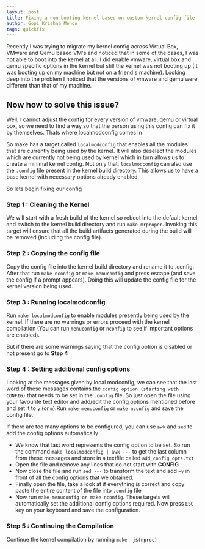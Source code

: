 ```yaml
---
layout: post
title: Fixing a non booting kernel based on custom kernel config file
author: Gopi Krishna Menon
tags: quickfix
---
```

Recently I was trying to migrate my kernel config across Virtual Box, VMware and
Qemu based VM's and noticed that in some of the cases, I was not able to boot
into the kernel at all. I did enable vmware, virtual box and qemu specific
options in the kernel but still the kernel was not booting up (It was booting up
on my machine but not on a friend's machine). Looking deep into the problem I
noticed that the versions of vmware and qemu were different than that of my
machine.

## Now how to solve this issue?
Well, I cannot adjust the config for every version of vmware, qemu or virtual
box, so we need to find a way so that the person using this config can fix it by
themselves. Thats where localmodconfig comes in

So make has a target called `localmodconfig` that enables all the modules that are
currently being used by the kernel. It will also deselect the modules which are
currently not being used by kernel which in turn allows us to create a minimal
kernel config. Not only that, `localmodconfig` can also use the `.config` file
present in the kernel build directory. This allows us to have a base kernel with
necessary options already enabled.

So lets begin fixing our config

### Step 1 : Cleaning the Kernel
We will start with a fresh build of the kernel so reboot into the default kernel
and switch to the kernel build directory and run `make mrproper`. Invoking this
target will ensure that all the build artifacts generated during the build will
be removed (including the config file). 
<script id="asciicast-G1m1laR2RvG2p4MSm4jwvZpVm" src="https://asciinema.org/a/G1m1laR2RvG2p4MSm4jwvZpVm.js" async></script>
### Step 2 : Copying the config file
Copy the config file into the kernel build directory and rename it to .config.
After that run `make nconfig` or `make menuconfig` and press escape (and save
the config if a prompt appears). Doing this will update the config file for the
kernel version being used.
<script id="asciicast-6R2CewYM88Vp6UBdaM7U1Btb1" src="https://asciinema.org/a/6R2CewYM88Vp6UBdaM7U1Btb1.js" async></script>

### Step 3 : Running localmodconfig
Run `make localmodconfig` to enable modules presently being used by the kernel.
If there are no warnings or errors proceed with the kernel compilation (You can
run `menuconfig` or `nconfig` to see if important options are enabled).

But if there are some warnings saying that the config option is disabled or not
present go to **Step 4**

<script id="asciicast-SdX7cM2fPazx2PuT4cDSixI1s" src="https://asciinema.org/a/SdX7cM2fPazx2PuT4cDSixI1s.js" async></script>

### Step 4 : Setting additional config options 
Looking at the messages given by local modconfig, we can see that the last
word of these messages contains the `config option (starting with CONFIG)` that
needs to be set in the `.config` file. So just open the file using your
favourite text editor and add/edit the config options mentioned before and set
it to `y` (or `m`).Run `make menuconfig` or `make nconfig` and save the config
file. 

If there are too many options to be configured, you can use `awk` and `sed` to
add the config options automatically

- We know that last word represents the config option to be set. So run the
  command `make localmodconfig | awk ---` to get the last column from these
  messages and store in a textfile called `add_config_opts.txt`
- Open the file and remove any lines that do not start with **CONFIG**
- Now close the file and run `sed ---` to transform the text and add `=y` in
  front of all the config options that we obtained. 
- Finally open the file, take a look at if everything is correct and copy paste
  the entire content of the file into `.config` file
- Now run `make menuconfig or make nconfig`. These targets will automatically
  set the additional config options required. Now press `ESC` key on your
  keyboard and save the configuration.

<script id="asciicast-khyuEsWWS1QLj5b5SFWT16GuX" src="https://asciinema.org/a/khyuEsWWS1QLj5b5SFWT16GuX.js" async></script>

### Step 5 : Continuing the Compilation
Continue the kernel compilation by running `make -j$(nproc)`
